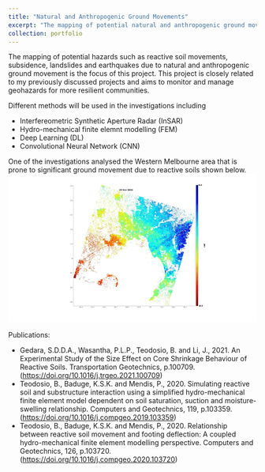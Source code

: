 ```yaml
---
title: "Natural and Anthropogenic Ground Movements"
excerpt: "The mapping of potential natural and anthropogenic ground movement hazards is a major concern for risk prevention plans. This project aims to monitor and assess possible geohazards including reactive soil movements, subsidence, landslides and other types of ground motion that affects our communities. <br/><img src='/images/dinsar.gif'>"
collection: portfolio
---
```

The mapping of potential hazards such as reactive soil movements, subsidence, landslides and earthquakes due to natural and anthropogenic ground movement is the focus of this project. This project is closely related to my previously discussed projects and aims to monitor and manage geohazards for more resilient communities.

Different methods will be used in the investigations including
* Interfereometric Synthetic Aperture Radar (InSAR)
* Hydro-mechanical finite elemnt modelling (FEM)
* Deep Learning (DL)
* Convolutional Neural Network (CNN)

One of the investigations analysed the Western Melbourne area that is prone to significant ground movement due to reactive soils shown below.
<br/><img src='/images/dinsar.gif'>

Publications:
* Gedara, S.D.D.A., Wasantha, P.L.P., Teodosio, B. and Li, J., 2021. An Experimental Study of the Size Effect on Core Shrinkage Behaviour of Reactive Soils. Transportation Geotechnics, p.100709.
  (https://doi.org/10.1016/j.trgeo.2021.100709)
* Teodosio, B., Baduge, K.S.K. and Mendis, P., 2020. Simulating reactive soil and substructure interaction using a simplified hydro-mechanical finite element model dependent on soil saturation, suction and moisture-swelling relationship. Computers and Geotechnics, 119, p.103359.
  (https://doi.org/10.1016/j.compgeo.2019.103359)
* Teodosio, B., Baduge, K.S.K. and Mendis, P., 2020. Relationship between reactive soil movement and footing deflection: A coupled hydro-mechanical finite element modelling perspective. Computers and Geotechnics, 126, p.103720.
  (https://doi.org/10.1016/j.compgeo.2020.103720)
